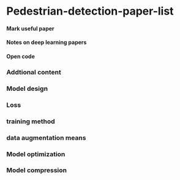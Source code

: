 # Pedestrian-detection-paper-list
#### Mark useful paper
#### Notes on deep learning papers
#### Open code
### Addtional content
### Model design
### Loss
### training method
### data augmentation means
### Model optimization
### Model compression
